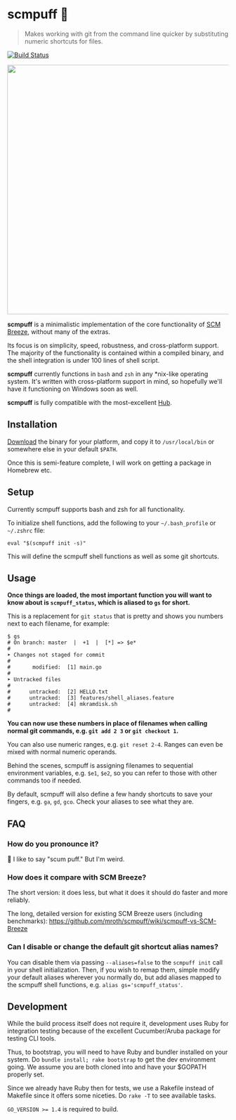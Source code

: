 # scmpuff :dash:

> Makes working with git from the command line quicker by substituting numeric
shortcuts for files.

[![Build Status](https://travis-ci.org/mroth/scmpuff.svg?branch=master)](https://travis-ci.org/mroth/scmpuff)

<img width=568 src="http://f.cl.ly/items/2726271z170L2y0K3d0b/scmpuff_screenshot.png">

**scmpuff** is a minimalistic implementation of the core functionality of
[SCM Breeze][scmbreeze], without many of the extras.

Its focus is on simplicity, speed, robustness, and cross-platform support. The
majority of the functionality is contained within a compiled binary, and the
shell integration is under 100 lines of shell script.

**scmpuff** currently functions in `bash` and `zsh` in any *nix-like operating
system. It's written with cross-platform support in mind, so hopefully we'll
have it functioning on Windows soon as well.

**scmpuff** is fully compatible with the most-excellent [Hub][hub].

[scmbreeze]: https://github.com/ndbroadbent/scm_breeze
[hub]: https://github.com/github/hub

## Installation

[Download] the binary for your platform, and copy it to `/usr/local/bin` or
somewhere else in your  default `$PATH`.

Once this is semi-feature complete, I will work on getting a package in
Homebrew etc.

[download]: https://github.com/mroth/scmpuff/releases/latest

## Setup

Currently scmpuff supports bash and zsh for all functionality.

To initialize shell functions, add the following to your `~/.bash_profile` or
`~/.zshrc` file:

    eval "$(scmpuff init -s)"

This will define the scmpuff shell functions as well as some git shortcuts.


## Usage

**Once things are loaded, the most important function you will want to know
about is `scmpuff_status`, which is aliased to `gs` for short.**

This is a replacement for `git status` that is pretty and shows you numbers next
to each filename, for example:

    $ gs
    # On branch: master  |  +1  |  [*] => $e*
    #
    ➤ Changes not staged for commit
    #
    #       modified:  [1] main.go
    #
    ➤ Untracked files
    #
    #      untracked:  [2] HELLO.txt
    #      untracked:  [3] features/shell_aliases.feature
    #      untracked:  [4] mkramdisk.sh
    #

**You can now use these numbers in place of filenames when calling normal git
commands, e.g. `git add 2 3` or `git checkout 1`.**

You can also use numeric ranges, e.g. `git reset 2-4`. Ranges can even be mixed
with normal numeric operands.

Behind the scenes, scmpuff is assigning filenames to sequential environment
variables, e.g. `$e1`, `$e2`, so you can refer to those with other commands too
if needed.

By default, scmpuff will also define a few handy shortcuts to save your fingers,
e.g. `ga`, `gd`, `gco`.  Check your aliases to see what they are.


## FAQ

### How do you pronounce it?

:information_desk_person: I like to say "scum puff." But I'm weird.

### How does it compare with SCM Breeze?

The short version: it does less, but what it does it should do faster and more
reliably.

The long, detailed version for existing SCM Breeze users (including benchmarks):
https://github.com/mroth/scmpuff/wiki/scmpuff-vs-SCM-Breeze

### Can I disable or change the default git shortcut alias names?
You can disable them via passing `--aliases=false` to the `scmpuff init` call
in your shell initialization.  Then, if you wish to remap them, simple modify
your default aliases wherever you normally do, but add aliases mapped to the
scmpuff shell functions, e.g. `alias gs='scmpuff_status'`.


## Development

While the build process itself does not require it, development uses Ruby for
integration testing because of the excellent Cucumber/Aruba package for testing
CLI tools.

Thus, to bootstrap, you will need to have Ruby and bundler installed on your
system.  Do `bundle install; rake bootstrap` to get the dev environment going.
We assume you are both cloned into and have your $GOPATH properly set.

Since we already have Ruby then for tests, we use a Rakefile instead of Makefile
since it offers some niceties.  Do `rake -T` to see available tasks.

`GO_VERSION >= 1.4` is required to build.

